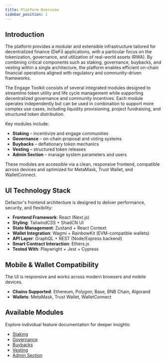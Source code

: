```yaml
---
title: Platform Overview
sidebar_position: 1
---
```


## Introduction

The platform provides a modular and extensible infrastructure tailored for decentralized finance (DeFi) applications, with a particular focus on the tokenization, governance, and utilization of real-world assets (RWA). By combining critical components such as staking, governance, buybacks, and vesting within a single architecture, the platform enables efficient on-chain financial operations aligned with regulatory and community-driven frameworks.

The Engage Toolkit consists of several integrated modules designed to streamline token utility and life cycle management while supporting decentralized governance and community incentives. Each module operates independently but can be used in combination to support more complex use cases, including liquidity provisioning, project fundraising, and structured token distribution.

Key modules include:

- **Staking** – incentivize and engage communities
- **Governance** – on-chain proposal and voting systems
- **Buybacks** – deflationary token mechanics
- **Vesting** – structured token releases
- **Admin Section** – manage system parameters and users

These modules are accessible via a clean, responsive frontend, compatible across devices and optimized for MetaMask, Trust Wallet, and WalletConnect.

## UI Technology Stack

Defactor's frontend architecture is designed to deliver performance, security, and flexibility:

- **Frontend Framework**: React (Next.js)
- **Styling**: TailwindCSS + ShadCN UI
- **State Management**: Zustand + React Context
- **Wallet Integration**: Wagmi + RainbowKit (EVM-compatible wallets)
- **API Layer**: GraphQL + REST (Node/Express backend)
- **Smart Contract Interaction**: Ethers.js
- **Tested With**: Playwright + Jest + Cypress

## Mobile & Wallet Compatibility

The UI is responsive and works across modern browsers and mobile devices.

- **Chains Supported**: Ethereum, Polygon, Base, BNB Chain, Algorand
- **Wallets**: MetaMask, Trust Wallet, WalletConnect

## Available Modules

Explore individual feature documentation for deeper insights:

- [Staking](staking.md)
- [Governance](governance.md)
- [Buybacks](buyback.md)
- [Vesting](vesting.md)
- [Admin Section](admin-section.md)
